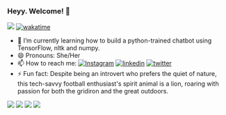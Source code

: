 ### Heyy. Welcome! 👋
![](https://komarev.com/ghpvc/?username=Mumbi69)
[![wakatime](https://wakatime.com/badge/user/914db0e9-c577-4429-87dd-e1380f3846fa.svg)](https://wakatime.com/dashboard)
<!-- <a href="#" width="20%"> -->

<!--
**Mumbi69/Mumbi69** is a ✨ _special_ ✨ repository because its `README.md` (this file) appears on your GitHub profile.

Here are some ideas to get you started:

- 🔭 I’m currently working on ...
- 🌱 I’m currently learning ...
- 👯 I’m looking to collaborate on ...
- 🤔 I’m looking for help with ...
- 💬 Ask me about ...
- 📫 How to reach me: ...
- 😄 Pronouns: ...
- ⚡ Fun fact: ...
-->

- 🌱 I’m currently learning how to build a python-trained chatbot using TensorFlow, nltk and numpy.
- 😄 Pronouns: She/Her
- 📫 How to reach me: [![Instagram](https://img.shields.io/badge/Instagram-E4405F?style=for-the-badge&logo=instagram&logoColor=white)](https://instagram.com/iammumbi__?igshid=OGQ5ZDc2ODk2ZA==) [![linkedin](https://img.shields.io/badge/linkedin-0A66C2?style=for-the-badge&logo=linkedin&logoColor=white)](https://www.linkedin.com/in/winfred-mumbi-7aa16a235) [![twitter](https://img.shields.io/badge/twitter-1DA1F2?style=for-the-badge&logo=twitter&logoColor=white)](https://twitter.com/Mumbi_Win)
- ⚡ Fun fact: Despite being an introvert who prefers the quiet of nature, this tech-savvy football enthusiast's spirit animal is a lion, roaring with passion for both the gridiron and the great outdoors.

<a href="" ><img src="https://img.shields.io/badge/Python-3776AB?style=for-the-badge&logo=python&logoColor=white" /></a>
<a href="" ><img src="https://img.shields.io/badge/HTML5-E34F26?style=for-the-badge&logo=html5&logoColor=white" /></a>
<a href="" ><img src="https://img.shields.io/badge/MySQL-00000F?style=for-the-badge&logo=mysql&logoColor=white" /></a>
<a href="" ><img src="https://img.shields.io/badge/Linux-FCC624?style=for-the-badge&logo=linux&logoColor=black" /></a>
